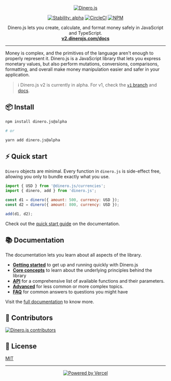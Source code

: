 <p align="center">
  <a href="https://v2.dinerojs.com/docs">
    <img alt="Dinero.js" src=".github/banner.png">
  </a>
</p>

<p align="center">
  <a href="https://www.npmjs.com/package/dinero.js?activeTab=versions"><img alt="Stability: alpha" src="https://img.shields.io/badge/stability-alpha-f4d03f.svg" /></a>
  <a href="https://circleci.com/gh/dinerojs/dinero.js"><img alt="CircleCI" src="https://img.shields.io/circleci/build/gh/dinerojs/dinero.js"></a>
  <a href="https://github.com/dinerojs/dinero.js/blob/master/LICENSE"><img alt="NPM" src="https://img.shields.io/npm/l/dinero.js"></a>
</p>

<p align="center">
  Dinero.js lets you create, calculate, and format money safely in JavaScript and TypeScript.<br>
  <a href="https://v2.dinerojs.com/docs"><strong>v2.dinerojs.com/docs</strong></a>
</p>

---

Money is complex, and the primitives of the language aren't enough to properly represent it. Dinero.js is a JavaScript library that lets you express monetary values, but also perform mutations, conversions, comparisons, formatting, and overall make money manipulation easier and safer in your application.

> ℹ️ Dinero.js v2 is currently in alpha. For v1, check the [`v1` branch](https://github.com/dinerojs/dinero.js/tree/v1) and [docs](https://v1.dinerojs.com/).

## 📦 Install

```sh
npm install dinero.js@alpha

# or

yarn add dinero.js@alpha
```

## ⚡️ Quick start

`Dinero` objects are minimal. Every function in `dinero.js` is side-effect free, allowing you only to bundle exactly what you use.

```js
import { USD } from '@dinero.js/currencies';
import { dinero, add } from 'dinero.js';

const d1 = dinero({ amount: 500, currency: USD });
const d2 = dinero({ amount: 800, currency: USD });

add(d1, d2);
```

Check out the [quick start guide](https://v2.dinerojs.com/docs/getting-started/quick-start) on the documentation.

## 📚 Documentation

The documentation lets you learn about all aspects of the library.

- [**Getting started**](https://v2.dinerojs.com/docs/getting-started/quick-start) to get up and running quickly with Dinero.js
- [**Core concepts**](https://v2.dinerojs.com/docs/core-concepts/amount) to learn about the underlying principles behind the library
- [**API**](https://v2.dinerojs.com/docs/api/mutations/add) for a comprehensive list of available functions and their parameters.
- [**Advanced**](https://v2.dinerojs.com/docs/advanced/using-different-amount-types) for less common or more complex topics.
- [**FAQ**](https://v2.dinerojs.com/docs/faq/does-dinerojs-support-cryptocurrencies) for common answers to questions you might have

Visit the [full documentation](https://v2.dinerojs.com/docs) to know more.

## 👥 Contributors

[![Dinero.js contributors](https://contrib.rocks/image?repo=dinerojs/dinero.js)](https://github.com/dinerojs/dinero.js/graphs/contributors)

## 📜 License

[MIT](LICENSE.md)

---

<div align="center">

[![Powered by Vercel](.github/powered-by-vercel.svg)](https://vercel.com/?utm_source=dinerojs&utm_campaign=oss)

</div>
